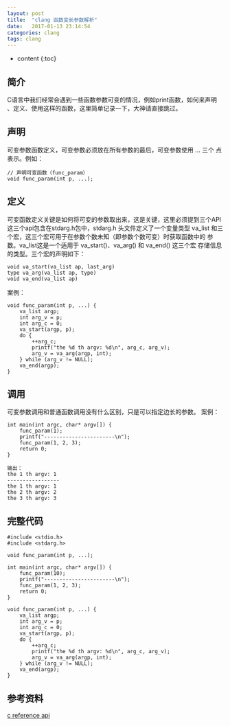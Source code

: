 ```yaml
---
layout: post
title:  "clang 函数变长参数解析"
date:   2017-01-13 23:14:54
categories: clang
tags: clang
---
```


* content
{:toc}

## 简介

C语言中我们经常会遇到一些函数参数可变的情况，例如print函数，如何来声明
、定义、使用这样的函数，这里简单记录一下，大神请直接跳过。



## 声明

可变参数函数定义，可变参数必须放在所有参数的最后，可变参数使用 ... 三个
点表示。例如：

```
// 声明可变函数（func_param）
void func_param(int p, ...);
```

## 定义

可变函数定义关键是如何将可变的参数取出来，这是关键，这里必须提到三个API
这三个api包含在stdarg.h包中，stdarg.h 头文件定义了一个变量类型 va_list 
和三个宏，这三个宏可用于在参数个数未知（即参数个数可变）时获取函数中的
参数。va_list这是一个适用于 va_start()、va_arg() 和 va_end() 这三个宏
存储信息的类型。三个宏的声明如下：

```
void va_start(va_list ap, last_arg)
type va_arg(va_list ap, type)
void va_end(va_list ap)
```

案例：

```
void func_param(int p, ...) {
	va_list argp;
	int arg_v = p;
	int arg_c = 0;
	va_start(argp, p);
	do {
		++arg_c;
		printf("the %d th argv: %d\n", arg_c, arg_v);
		arg_v = va_arg(argp, int);
	} while (arg_v != NULL);
	va_end(argp);
}
```

## 调用

可变参数调用和普通函数调用没有什么区别，只是可以指定边长的参数。
案例：

```
int main(int argc, char* argv[]) {
	func_param(1);
	printf("-----------------------\n");
	func_param(1, 2, 3);
	return 0;
}

输出：
the 1 th argv: 1
-----------------
the 1 th argv: 1
the 2 th argv: 2
the 3 th argv: 3
```

## 完整代码

```
#include <stdio.h>
#include <stdarg.h>

void func_param(int p, ...);

int main(int argc, char* argv[]) {
	func_param(10);
	printf("-----------------------\n");
	func_param(1, 2, 3);
	return 0;
}

void func_param(int p, ...) {
	va_list argp;
	int arg_v = p;
	int arg_c = 0;
	va_start(argp, p);
	do {
		++arg_c;
		printf("the %d th argv: %d\n", arg_c, arg_v);
		arg_v = va_arg(argp, int);
	} while (arg_v != NULL);
	va_end(argp);
}
```

## 参考资料

[c reference api](http://www.cplusplus.com/reference/cstdarg/)



























